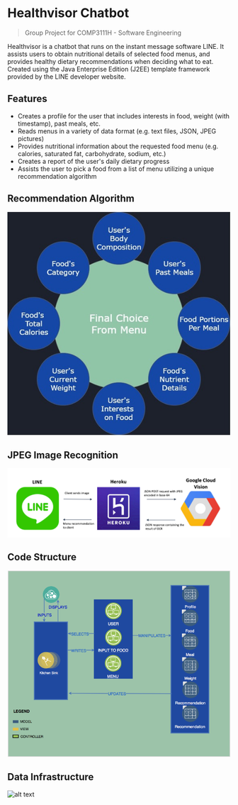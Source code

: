 # Healthvisor Chatbot
> Group Project for COMP3111H - Software Engineering

Healthvisor is a chatbot that runs on the instant message software LINE. It assists users to obtain nutritional details of selected food menus, and provides healthy dietary recommendations when deciding what to eat. Created using the Java Enterprise Edition (J2EE) template framework provided by the LINE developer website.

## Features
- Creates a profile for the user that includes interests in food, weight (with timestamp), past meals, etc.
- Reads menus in a variety of data format (e.g. text files, JSON, JPEG pictures)
- Provides nutritional information about the requested food menu (e.g. calories, saturated fat, carbohydrate, sodium, etc.)
- Creates a report of the user's daily dietary progress
- Assists the user to pick a food from a list of menu utilizing a unique recommendation algorithm

## Recommendation Algorithm
![alt text](/docs/img/algorithm.jpg)


## JPEG Image Recognition
![alt text](/docs/img/model.png)

## Code Structure
![alt text](/docs/img/mvc.png)

## Data Infrastructure
![alt text](/docs/img/data_arch.jpg)
